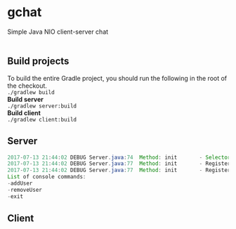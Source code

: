 # gchat
Simple Java NIO client-server chat<br>
<br>
## Build projects
To build the entire Gradle project, you should run the following in the root of the checkout.<br>
```./gradlew build```<br>
<b>Build server</b><br>
```./gradlew server:build```<br>
<b>Build client</b><br>
```./gradlew client:build```<br>
## Server
``` java -cp ./server-1.0-SNAPSHOT.jar dp.ua.michaellang.gchat.ConsoleServer
2017-07-13 21:44:02 DEBUG Server.java:74  Method: init       - Selector open: true
2017-07-13 21:44:02 DEBUG Server.java:77  Method: init       - Register port: 6868
2017-07-13 21:44:02 DEBUG Server.java:77  Method: init       - Register port: 5454
List of console commands:
-addUser
-removeUser
-exit
```
## Client
